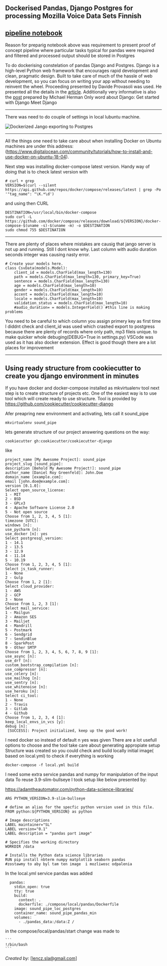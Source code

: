 

## Dockerised Pandas, Django Postgres for processing Mozilla Voice Data Sets Finnish
 [pipeline notebook](pipeline_Finish_Post_SQL.ipynb)
---
Reason for preparig notebook above  was requirement to present proof of concept pipeline where particular tasks typical for pandas 
were required and filtered and processed output should be stored in Postgres

To  do dockerising constelation of pandas Django and Postgres.
Django is a high-level Python web framework that encourages rapid development and clean, pragmatic design. Built to  take care of much of the hassle of web development, so you can focus on writing your app without needing to reinvent the wheel.
Proceeding presented by Davide Provasoli  was used.
He presented all the details in  the [article](https://medium.com/star-gazers/data-workflow-with-django-pandas-postgresql-and-docker-56fbf2bc1105).
Additionally very informative is also the  [post](https://testdriven.io/dockerizing-django-with-postgres-gunicorn-and-nginx) prepared by Michael Herman
Only word about Django:
 Get started with Django
Meet Django


---


There was need to do couple of settings  in  local lubuntu machine.

![Dockerized Jango exporting to Postgres ](docker-jango-postgres.gif)
 


---


All the  things one need to take care about when installing Docker on Ubuntu machines are under this address: (https://www.digitalocean.com/community/tutorials/how-to-install-and-use-docker-on-ubuntu-18-04).

Next step was installing docker-compose latest version.
Handy way of doing that is to check latest version with 



```
# curl + grep
VERSION=$(curl --silent https://api.github.com/repos/docker/compose/releases/latest | grep -Po '"tag_name": "\K.*\d')
```
and using then CURL



```
DESTINATION=/usr/local/bin/docker-compose
sudo curl -L https://github.com/docker/compose/releases/download/${VERSION}/docker-compose-$(uname -s)-$(uname -m) -o $DESTINATION
sudo chmod 755 $DESTINATION

```





---
There are plenty of places where mistakes are causig that jango server 
is not up and running. Still I dont know why. Last column with audio duration seconds integer was causing nasty error. 





```
# Create your models here.
class CsvData(models.Model):
    client_id = models.CharField(max_length=130)
    path = models.CharField(max_length=130, primary_key=True)
    sentence = models.CharField(max_length=130)
    age = models.CharField(max_length=10)
    gender = models.CharField(max_length=10)
    accent = models.CharField(max_length=10)
    locale = models.CharField(max_length=10)
    validation_status = models.CharField(max_length=10)
    #audio_duration= = models.IntegerField() #this line is making problems
```

You need to be careful to which column you assign primery key as first time I diddnt check and client_id was used which crashed export to postgress because there are plenty of records  where only path, mp3 fileis unique.
to make quicker whole debuging(DEBUG=True in settings.py) VSCode was used as it has also docker extension. 
Effect is good though there are a lot places for improvement


---

## Using ready structure from cookiecutter to create you django environment in minutes




If you have docker and docker-compose installed  as mkvirtualenv tool
next step is to create structure of projects etc.
One of the easiest way is to use tool which will 
create ready to use structure. Tool is provided by 
https://github.com/cookiecutter/cookiecutter-django

Afer preapring new environment  and activating,  lets call it sound_pipe
```
mkvirtualenv sound_pipe
```
lets generate structure of our project answering questions on the way:

```
cookiecutter gh:cookiecutter/cookiecutter-django
```
like 

```
project_name [My Awesome Project]: sound_pipe
project_slug [sound_pipe]: 
description [Behold My Awesome Project!]: sound_pipe
author_name [Daniel Roy Greenfeld]: John.Doe
domain_name [example.com]: 
email [john.doe@example.com]: 
version [0.1.0]: 
Select open_source_license:
1 - MIT
2 - BSD
3 - GPLv3
4 - Apache Software License 2.0
5 - Not open source
Choose from 1, 2, 3, 4, 5 [1]: 
timezone [UTC]: 
windows [n]: 
use_pycharm [n]: 
use_docker [n]: yes
Select postgresql_version:
1 - 14.1
2 - 13.5
3 - 12.9
4 - 11.14
5 - 10.19
Choose from 1, 2, 3, 4, 5 [1]: 
Select js_task_runner:
1 - None
2 - Gulp
Choose from 1, 2 [1]: 
Select cloud_provider:
1 - AWS
2 - GCP
3 - None
Choose from 1, 2, 3 [1]: 
Select mail_service:
1 - Mailgun
2 - Amazon SES
3 - Mailjet
4 - Mandrill
5 - Postmark
6 - Sendgrid
7 - SendinBlue
8 - SparkPost
9 - Other SMTP
Choose from 1, 2, 3, 4, 5, 6, 7, 8, 9 [1]: 
use_async [n]: 
use_drf [n]: 
custom_bootstrap_compilation [n]: 
use_compressor [n]: 
use_celery [n]: 
use_mailhog [n]: 
use_sentry [n]: 
use_whitenoise [n]: 
use_heroku [n]: 
Select ci_tool:
1 - None
2 - Travis
3 - Gitlab
4 - Github
Choose from 1, 2, 3, 4 [1]: 
keep_local_envs_in_vcs [y]: 
debug [n]: 
 [SUCCESS]: Project initialized, keep up the good work!
```
I need  docker so instead of default n yes was given
There are a lot usefull options to choose and the tool take care about generating appropiate setup
Structure was created so you could check and build locally initial image( based on local.yml) to check if everything is working

```
docker-compose -f local.yml build
```
I need some extra service pandas and numpy for manipulation of the input data 
To reuse 3.9-slim-bullseye I took setup like below presented by:

https://adamtheautomator.com/python-data-science-libraries/

```
ARG PYTHON_VERSION=3.9-slim-bullseye

# define an alias for the specfic python version used in this file.
FROM python:${PYTHON_VERSION} as python

# Image descriptions
LABEL maintainer="SL"
LABEL version="0.1"
LABEL description = "pandas part image"

# Specifies the working directory
WORKDIR /data

# Installs the Python data science libraries
RUN pip install nbterm numpy matplotlib seaborn pandas
#zostawmy to aby byl tam ten image  i mozliwosc odpalenia
```


In the local.yml service pandas was added


```
  pandas:
    stdin_open: true
    tty: true
    build:
      context: .
      dockerfile: ./compose/local/pandas/Dockerfile
    image: sound_pipe_loc_postgres
    container_name: sound_pipe_pandas_min
    volumes:
      - ./pandas_data:/data:Z /
 ```   
  in the compose/local/pandas/start
    change was made to 
    
    ```
    !/bin/bash
    ```
_Created by:_ [lencz.sla@gmail.com]

